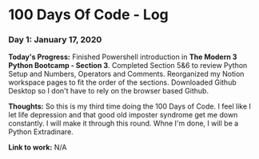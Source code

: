 # 100 Days Of Code - Log

### Day 1: January 17, 2020

**Today's Progress:** Finished Powershell introduction in  **The Modern 3 Python Bootcamp - Section 3**. Completed Section 5&6 to review Python Setup and Numbers, Operators and Comments. Reorganized my Notion workspace pages to fit the order of the sections. Downloaded Github Desktop so I don't have to rely on the browser based Github.

**Thoughts:** So this is my third time doing the 100 Days of Code. I feel like I let life depression and that good old imposter syndrome get me down constantly. I will make it through this round. Whne I'm done, I will be a Python Extradinare.

**Link to work:** N/A

